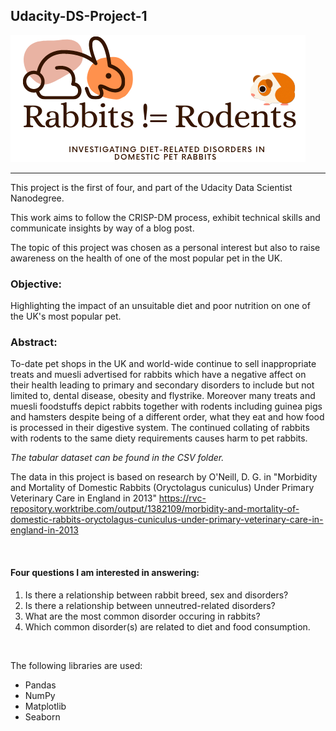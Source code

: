 ## Udacity-DS-Project-1

![](images/rabbit_not_rodent.png) 


--- 

This project is the first of four, and part of the Udacity Data Scientist Nanodegree. 

This work aims to follow the CRISP-DM process, exhibit technical skills and communicate insights by way of a blog post. 

The topic of this project was chosen as a personal interest but also to raise awareness on the health of one of the most popular pet in the UK. 


### Objective: 

Highlighting the impact of an unsuitable diet and poor nutrition on one of the UK's most popular pet.

### Abstract:
To-date pet shops in the UK and world-wide continue to sell inappropriate treats and muesli advertised for rabbits which have a negative affect on their health leading to primary and secondary disorders to include but not limited to, dental disease, obesity and flystrike. Moreover many treats and muesli foodstuffs depict rabbits together with rodents including guinea pigs and hamsters despite being of a different order, what they eat and how food is processed in their digestive system. The continued collating of rabbits with rodents to the same diety requirements causes harm to pet rabbits. 

*The tabular dataset can be found in the CSV folder.*

The data in this project is based on research by O'Neill, D. G. in "Morbidity and Mortality of Domestic Rabbits (Oryctolagus cuniculus) Under Primary Veterinary Care in England in 2013" https://rvc-repository.worktribe.com/output/1382109/morbidity-and-mortality-of-domestic-rabbits-oryctolagus-cuniculus-under-primary-veterinary-care-in-england-in-2013 

<br/>

#### Four questions I am interested in answering:

1. Is there a relationship between rabbit breed, sex and disorders?
2. Is there a relationship between unneutred-related disorders?
3. What are the most common disorder occuring in rabbits?
4. Which common disorder(s) are related to diet and food consumption.


<br/>

The following libraries are used: 

-  Pandas
-  NumPy
-  Matplotlib 
-  Seaborn
 
